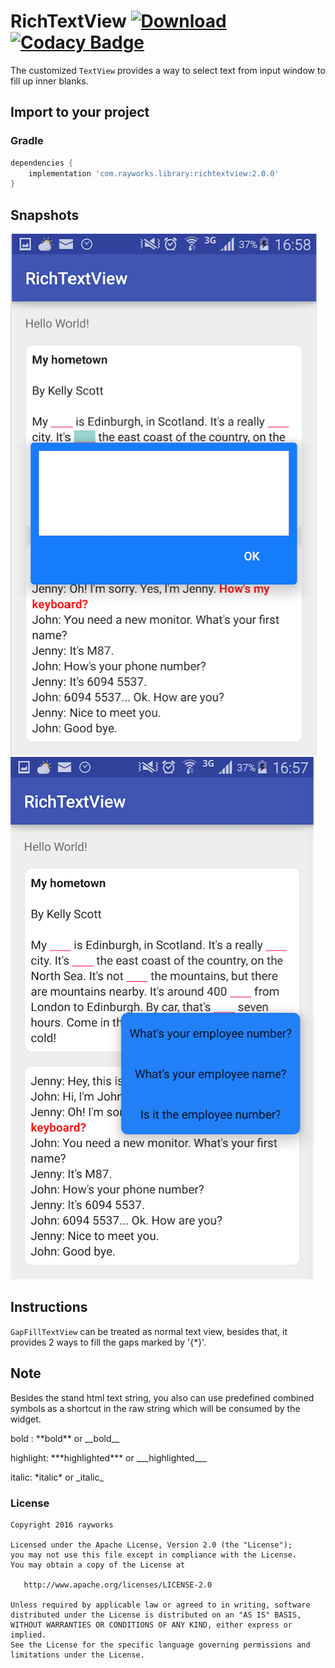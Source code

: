 # RichTextView [ ![Download](https://api.bintray.com/packages/crayzhou/maven/RichTextView/images/download.svg?version=2.0.0) ](https://bintray.com/crayzhou/maven/RichTextView/2.0.0/link) [![Codacy Badge](https://api.codacy.com/project/badge/Grade/7bc46578852c4053b4472994d272f1e4)](https://www.codacy.com/manual/cray_bond/RichTextView?utm_source=github.com&amp;utm_medium=referral&amp;utm_content=rayworks/RichTextView&amp;utm_campaign=Badge_Grade)

The customized `TextView` provides a way to select text from input window to fill up inner blanks.
## Import to your project
### Gradle
```groovy
dependencies {
    implementation 'com.rayworks.library:richtextview:2.0.0'
}
```

## Snapshots
![Editor box](./style-editor.png)
![Popup list](./style-popup.png)

## Instructions
`GapFillTextView` can be treated as normal text view, besides that, it provides 2 ways to fill the 
gaps marked by '{*}'.

## Note
Besides the stand html text string, you also can use predefined combined symbols as a shortcut in 
the raw string which will be consumed by the widget.

bold : \*\*bold\*\* or \_\_bold\_\_

highlight: \*\*\*highlighted\*\*\* or \_\_\_highlighted\_\_\_

italic: \*italic\* or \_italic\_
 
### License
```
Copyright 2016 rayworks

Licensed under the Apache License, Version 2.0 (the "License");
you may not use this file except in compliance with the License.
You may obtain a copy of the License at

   http://www.apache.org/licenses/LICENSE-2.0

Unless required by applicable law or agreed to in writing, software
distributed under the License is distributed on an "AS IS" BASIS,
WITHOUT WARRANTIES OR CONDITIONS OF ANY KIND, either express or implied.
See the License for the specific language governing permissions and
limitations under the License.
```
